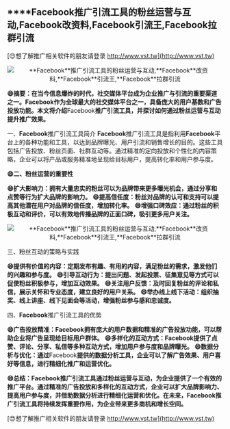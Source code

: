 ## ****Facebook**推广引流工具的粉丝运营与互动,**Facebook**改资料,**Facebook**引流王,**Facebook**拉群引流**

[😍想了解推广相关软件的朋友请登录 http://www.vst.tw](http://www.vst.tw)

 <center><img src="https://vst.tw/MP4/tuiguang/png/6.png" alt="**Facebook**推广引流工具的粉丝运营与互动,**Facebook**改资料,**Facebook**引流王,**Facebook**拉群引流"></center>

**😄摘要：在当今信息爆炸的时代，社交媒体平台成为企业推广与引流的重要渠道之一。**Facebook**作为全球最大的社交媒体平台之一，具备庞大的用户基数和广告投放功能。本文将介绍**Facebook**推广引流工具，并探讨如何通过粉丝运营与互动提升推广效果。**

一、**Facebook**推广引流工具简介
**Facebook**推广引流工具是指利用**Facebook**平台上的各种功能和工具，以达到品牌曝光、用户引流和销售增长的目的。这些工具包括广告投放、粉丝页面、社群互动等。通过精准的定向投放和个性化的内容策略，企业可以将产品或服务精准地呈现给目标用户，提高转化率和用户参与度。

**😄二、粉丝运营的重要性**

**😄扩大影响力：拥有大量忠实的粉丝可以为品牌带来更多曝光机会，通过分享和点赞等行为扩大品牌的影响力。**
**😄提高信任度：粉丝对品牌的认可和支持可以提高其他潜在用户对品牌的信任度，增加转化率。**
**😄增强口碑效应：通过粉丝的积极互动和评价，可以有效地传播品牌的正面口碑，吸引更多用户关注。**

 <center><img src="https://vst.tw/MP4/tuiguang/png/2.png" alt="**Facebook**推广引流工具的粉丝运营与互动,**Facebook**改资料,**Facebook**引流王,**Facebook**拉群引流"></center>

三、粉丝互动的策略与实践

**😄提供有价值的内容：定期发布有趣、有用的内容，满足粉丝的需求，激发他们的兴趣和参与度。**
**😄引导互动行为：提出问题、发起投票、征集意见等方式可以促使粉丝积极参与，增加互动效果。**
**😄关注用户反馈：及时回复粉丝的评论和私信，展示关怀和专业态度，建立良好的用户关系。**
**😄举办线上线下活动：组织抽奖、线上讲座、线下见面会等活动，增强粉丝参与感和忠诚度。**

四、**Facebook**推广引流工具的优势

**😄广告投放精准：**Facebook**拥有庞大的用户数据和精准的广告投放功能，可以帮助企业将广告呈现给目标用户群体。**
**😄多样化的互动方式：**Facebook**提供了点赞、评论、分享、私信等多种互动方式，增加用户参与度和品牌曝光。**
**😄数据分析与优化：通过**Facebook**提供的数据分析工具，企业可以了解广告效果、用户喜好等信息，进行精细化推广和运营优化。**

**😄总结：**Facebook**推广引流工具通过粉丝运营与互动，为企业提供了一个有效的推广平台。通过精准的广告投放和多样化的互动方式，企业可以扩大品牌影响力、提高用户参与度，并借助数据分析进行精细化运营和优化。在未来，**Facebook**推广引流工具将持续发挥重要作用，为企业带来更多商机和增长空间。**

[😍想了解推广相关软件的朋友请登录 http://www.vst.tw](http://www.vst.tw)




